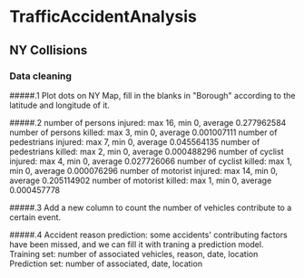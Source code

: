 # TrafficAccidentAnalysis

## NY Collisions
### Data cleaning 
#####.1
Plot dots on NY Map, fill in the blanks in "Borough" according to the latitude and longitude of it.

#####.2
number of persons injured: max 16, min 0, average 0.277962584
number of persons killed: max 3, min 0, average 0.001007111
number of pedestrians injured: max 7, min 0, average 0.045564135
number of pedestrians killed: max 2, min 0, average 0.000488296
number of cyclist injured: max 4, min 0, average 0.027726066
number of cyclist killed: max 1, min 0, average 0.000076296
number of motorist injured: max 14, min 0, average 0.205114902
number of motorist killed: max 1, min 0, average 0.000457778

#####.3
Add a new column to count the number of vehicles contribute to a certain event.

#####.4
Accident reason prediction: some accidents' contributing factors have been
missed, and we can fill it with traning a prediction model.
Training set: number of associated vehicles, reason, date, location
Prediction set: number of associated, date, location 


